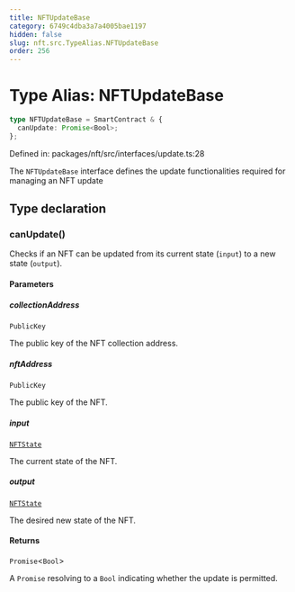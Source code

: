 ```yaml
---
title: NFTUpdateBase
category: 6749c4dba3a7a4005bae1197
hidden: false
slug: nft.src.TypeAlias.NFTUpdateBase
order: 256
---
```


# Type Alias: NFTUpdateBase

```ts
type NFTUpdateBase = SmartContract & {
  canUpdate: Promise<Bool>;
};
```

Defined in: packages/nft/src/interfaces/update.ts:28

The `NFTUpdateBase` interface defines the update functionalities required for managing an NFT update

## Type declaration

### canUpdate()

Checks if an NFT can be updated from its current state (`input`) to a new state (`output`).

#### Parameters

##### collectionAddress

`PublicKey`

The public key of the NFT collection address.

##### nftAddress

`PublicKey`

The public key of the NFT.

##### input

[`NFTState`](nftsrcclassnftstate)

The current state of the NFT.

##### output

[`NFTState`](nftsrcclassnftstate)

The desired new state of the NFT.

#### Returns

`Promise`\<`Bool`\>

A `Promise` resolving to a `Bool` indicating whether the update is permitted.
